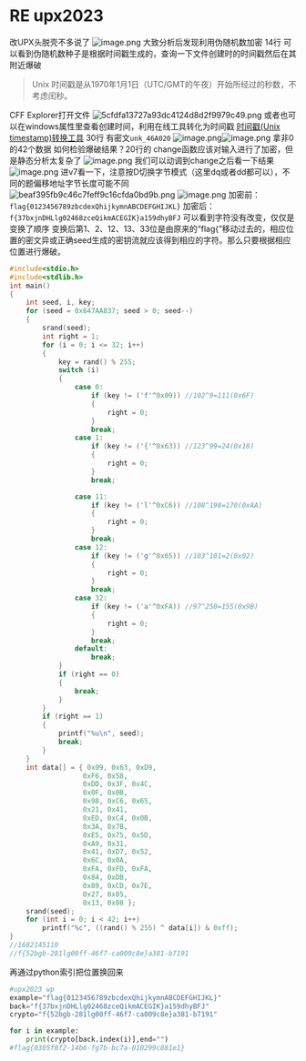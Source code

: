 # RE upx2023

改UPX头脱壳不多说了
![image.png](p/i1.png)
大致分析后发现利用伪随机数加密
14行 可以看到伪随机数种子是根据时间戳生成的，查询一下文件创建时的时间戳然后在其附近爆破
> Unix 时间戳是从1970年1月1日（UTC/GMT的午夜）开始所经过的秒数，不考虑闰秒。

CFF Explorer打开文件
![5cfdfa13727a93dc4124d8d2f9979c49.png](p/i2.png)
或者也可以在windows属性里查看创建时间，利用在线工具转化为时间戳
[时间戳(Unix timestamp)转换工具](https://tool.lu/timestamp/)
30行 有密文`unk_46A020`
![image.png](p/i3.png)![image.png](p/i4.png)
拿非0的42个数据
如何检验爆破结果？20行的 change函数应该对输入进行了加密，但是静态分析太复杂了
![image.png](p/i5.png)
我们可以动调到change之后看一下结果
![image.png](p/i6.png)
进v7看一下，注意按D切换字节模式（这里dq或者dd都可以），不同的题偏移地址字节长度可能不同
![beaf395fb9c46c7feff9c16cfda0bd9b.png](p/i7.png)
![image.png](p/i8.png)
加密前：`flag{0123456789zbcdexQhijkymnABCDEFGHIJKL}`
加密后：`f{37bxjnDHLlg02468zceQikmACEGIK}a159dhyBFJ`
可以看到字符没有改变，仅仅是变换了顺序
变换后第1、2、12、13、33位是由原来的“flag{”移动过去的，相应位置的密文异或正确seed生成的密钥流就应该得到相应的字符。那么只要根据相应位置进行爆破。
```c
#include<stdio.h>
#include<stdlib.h>
int main()
{
    int seed, i, key;
    for (seed = 0x647AA837; seed > 0; seed--)
    {
        srand(seed);
        int right = 1;
        for (i = 0; i <= 32; i++) 
        {
            key = rand() % 255;
            switch (i) 
            {
                case 0:
                    if (key != ('f'^0x09)) //102^9=111(0x6F)
                    {
                        right = 0;
                    }
                    break;
                case 1:
                    if (key != ('{'^0x63)) //123^99=24(0x18)
                    {
                        right = 0;
                    }
                    break;

                case 11:
                    if (key != ('l'^0xC6)) //108^198=170(0xAA)
                    {
                        right = 0;
                    }
                    break;
                case 12:
                    if (key != ('g'^0x65)) //103^101=2(0x02)
                    {
                        right = 0;
                    }
                    break;
                case 32:
                    if (key != ('a'^0xFA)) //97^250=155(0x9B)
                    {
                        right = 0;
                    }
                    break;
                default:
                    break;
            }
            if (right == 0)
            {
                break;
            }
        }
        if (right == 1) 
        {
            printf("%u\n", seed);
            break;
        }
    }
    int data[] = { 0x09, 0x63, 0xD9,
                  0xF6, 0x58,
                  0xDD, 0x3F, 0x4C,
                  0x0F, 0x0B,
                  0x98, 0xC6, 0x65,
                  0x21, 0x41,
                  0xED, 0xC4, 0x0B,
                  0x3A, 0x7B,
                  0xE5, 0x75, 0x5D,
                  0xA9, 0x31,
                  0x41, 0xD7, 0x52,
                  0x6C, 0x0A,
                  0xFA, 0xFD, 0xFA,
                  0x84, 0xDB,
                  0x89, 0xCD, 0x7E,
                  0x27, 0x85,
                  0x13, 0x08 };
    srand(seed);
    for (int i = 0; i < 42; i++)
        printf("%c", ((rand() % 255) ^ data[i]) & 0xff);
}
//1682145110
//f{52bgb-281lg00ff-46f7-ca009c8e}a381-b7191
```
再通过python索引把位置换回来
```python
#upx2023 wp
example="flag{0123456789zbcdexQhijkymnABCDEFGHIJKL}"
back="f{37bxjnDHLlg02468zceQikmACEGIK}a159dhyBFJ"
crypto="f{52bgb-281lg00ff-46f7-ca009c8e}a381-b7191"

for i in example:
    print(crypto[back.index(i)],end="")
#flag{0305f8f2-14b6-fg7b-bc7a-010299c881e1}
```